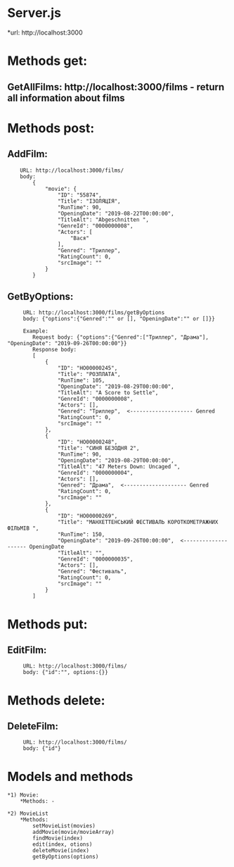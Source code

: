 # Server.js 
*url: http://localhost:3000

# Methods get:
## GetAllFilms: http://localhost:3000/films - return all information about films

# Methods post:
## AddFilm: 
		URL: http://localhost:3000/films/
		body: 	
			{
				"movie": {
					"ID": "55874",
					"Title": "ІЗОЛЯЦІЯ",
					"RunTime": 90,
					"OpeningDate": "2019-08-22T00:00:00",
					"TitleAlt": "Abgeschnitten ",
					"GenreId": "0000000008",
					"Actors": [
						"Вася"
					],
					"Genred": "Триллер",
					"RatingCount": 0,
					"srcImage": ""
				}
			}
## GetByOptions: 
		 URL: http://localhost:3000/films/getByOptions
		 body: {"options":{"Genred":"" or [], "OpeningDate":"" or []}}

		 Example: 
			Request body: {"options":{"Genred":["Триллер", "Драма"], "OpeningDate": "2019-09-26T00:00:00"}}
			Response body:     
			[
				{
					"ID": "HO00000245",
					"Title": "РОЗПЛАТА",
					"RunTime": 105,
					"OpeningDate": "2019-08-29T00:00:00",
					"TitleAlt": "A Score to Settle",
					"GenreId": "0000000008",
					"Actors": [],
					"Genred": "Триллер",  <-------------------- Genred
					"RatingCount": 0,
					"srcImage": ""
				},
				{
					"ID": "HO00000248",
					"Title": "СИНЯ БЕЗОДНЯ 2",
					"RunTime": 90,
					"OpeningDate": "2019-08-29T00:00:00",
					"TitleAlt": "47 Meters Down: Uncaged ",
					"GenreId": "0000000004",
					"Actors": [],
					"Genred": "Драма",	<-------------------- Genred
					"RatingCount": 0,
					"srcImage": ""
				},
				{
					"ID": "HO00000269",
					"Title": "МАНХЕТТЕНСЬКИЙ ФЕСТИВАЛЬ КОРОТКОМЕТРАЖНИХ ФІЛЬМІВ ",
					"RunTime": 150,
					"OpeningDate": "2019-09-26T00:00:00",  <-------------------- OpeningDate
					"TitleAlt": "",
					"GenreId": "0000000035",
					"Actors": [],
					"Genred": "Фестиваль",
					"RatingCount": 0,
					"srcImage": ""
				}
			]
			
# Methods put:
## EditFilm:
		 URL: http://localhost:3000/films/
		 body: {"id":"", options:{}}

# Methods delete:
## DeleteFilm:
		 URL: http://localhost:3000/films/
		 body: {"id"}


# Models and methods 
	*1) Movie: 
		*Methods: -
		
	*2) MovieList 
		*Methods:	
			setMovieList(movies)
			addMovie(movie/movieArray)
			findMovie(index)
			edit(index, otions)
			deleteMovie(index)
			getByOptions(options)

